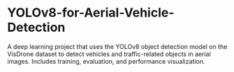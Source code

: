 # YOLOv8-for-Aerial-Vehicle-Detection
A deep learning project that uses the YOLOv8 object detection model on the VisDrone dataset to detect vehicles and traffic-related objects in aerial images. Includes training, evaluation, and performance visualization.
